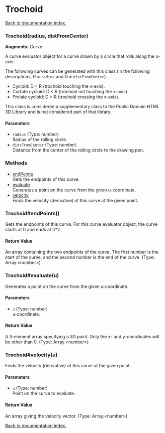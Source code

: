 # Trochoid

[Back to documentation index.](index.md)

<a name='Trochoid'></a>
### Trochoid(radius, distFromCenter)

**Augments:** Curve

A curve evaluator object for a curve drawn by a circle that rolls along the x-axis.

The following curves can be generated with this class (in the following
descriptions, R = <code>radius</code>
and D = <code>distFromCenter</code>).<ul>
<li>Cycloid: D = R (trochoid touching the x-axis).</li>
<li>Curtate cycloid: D < R (trochoid not touching the x-axis).</li>
<li>Prolate cycloid: D > R (trochoid crossing the x-axis).</li></ul>

This class is considered a supplementary class to the
Public Domain HTML 3D Library and is not considered part of that
library.

#### Parameters

* `radius` (Type: number)<br>Radius of the rolling circle.
* `distFromCenter` (Type: number)<br>Distance from the center of the rolling circle to the drawing pen.

### Methods

* [endPoints](#Trochoid_endPoints)<br>Gets the endpoints of this curve.
* [evaluate](#Trochoid_evaluate)<br>Generates a point on the curve from the given u-coordinate.
* [velocity](#Trochoid_velocity)<br>Finds the velocity (derivative) of this curve at the given point.

<a name='Trochoid_endPoints'></a>
### Trochoid#endPoints()

Gets the endpoints of this curve.
For this curve evaluator object, the curve
starts at 0 and ends at &pi;\*2.

#### Return Value

An array containing the two
endpoints of the curve. The first number is the start of the curve,
and the second number is the end of the curve. (Type: Array.&lt;number>)

<a name='Trochoid_evaluate'></a>
### Trochoid#evaluate(u)

Generates a point on the curve from the given u-coordinate.

#### Parameters

* `u` (Type: number)<br>u-coordinate.

#### Return Value

A 3-element array specifying a 3D point.
Only the x- and y-coordinates will be other than 0. (Type: Array.&lt;number>)

<a name='Trochoid_velocity'></a>
### Trochoid#velocity(u)

Finds the velocity (derivative) of this curve at the given point.

#### Parameters

* `u` (Type: number)<br>Point on the curve to evaluate.

#### Return Value

An array giving the velocity vector. (Type: Array.&lt;number>)

[Back to documentation index.](index.md)
